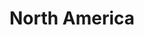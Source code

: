 ---
title: North America
description: Our trip to North America

majorRegion: North America
subRegions: []
country: Canada
tags: [North America]
monthYearOfTravel: [05-2023]

imageLink: "@assets/docs/characters/backgrounds/cover.jpg"
---